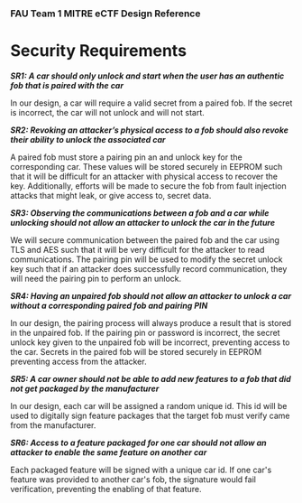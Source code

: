 ### FAU Team 1 MITRE eCTF Design Reference

# Security Requirements

_**SR1: A car should only unlock and start when the user has an authentic fob that is paired with the car**_

In our design, a car will require a valid secret from a paired fob. If the secret is incorrect, the car will not unlock and will not start.

_**SR2: Revoking an attacker’s physical access to a fob should also revoke their ability to unlock the associated car**_

A paired fob must store a pairing pin an and unlock key for the corresponding car. These values will be stored securely in EEPROM such that it will be difficult for an attacker with physical access to recover the key. Additionally, efforts will be made to secure the fob from fault injection attacks that might leak, or give access to, secret data.

_**SR3: Observing the communications between a fob and a car while unlocking should not allow an attacker to unlock the car in the future**_

We will secure communication between the paired fob and the car using TLS and AES such that it will be very difficult for the attacker to read communications. The pairing pin will be used to modify the secret unlock key such that if an attacker does successfully record communication, they will need the pairing pin to perform an unlock.

_**SR4: Having an unpaired fob should not allow an attacker to unlock a car without a corresponding paired fob and pairing PIN**_

In our design, the pairing process will always produce a result that is stored in the unpaired fob. If the pairing pin or password is incorrect, the secret unlock key given to the unpaired fob will be incorrect, preventing access to the car. Secrets in the paired fob will be stored securely in EEPROM preventing access from the attacker.

_**SR5: A car owner should not be able to add new features to a fob that did not get packaged by the manufacturer**_

In our design, each car will be assigned a random unique id. This id will be used to digitally sign feature packages that the target fob must verify came from the manufacturer.

_**SR6: Access to a feature packaged for one car should not allow an attacker to enable the same feature on another car**_

Each packaged feature will be signed with a unique car id. If one car's feature was provided to another car's fob, the signature would fail verification, preventing the enabling of that feature.


